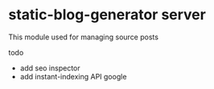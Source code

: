 # static-blog-generator server

This module used for managing source posts

todo
- add seo inspector
- add instant-indexing API google
